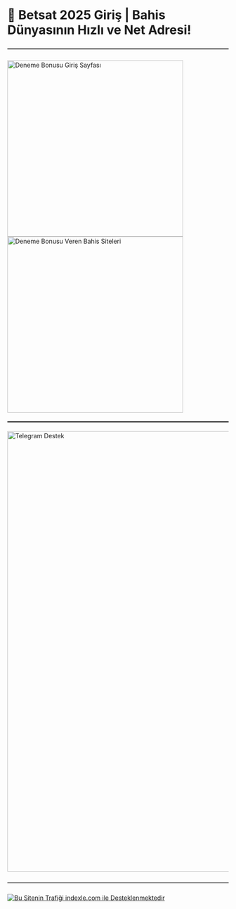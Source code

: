 # 🚀 Betsat 2025 Giriş | Bahis Dünyasının Hızlı ve Net Adresi!

<hr style="border:none;height:1.5px;background:#111;margin:25px 0;">

<a href="https://shortlinkapp.com/bonus" title="Betsat" style="display:inline-block; margin-right:12px;">
  <img src="https://r.resimlink.com/oB5K6k_nE.jpg" title="Betsat" alt="Deneme Bonusu Giriş Sayfası" width="400">
</a>
<a href="https://shortlinkapp.com/bonus" title="Hemen Üye Ol, Bonusu Kap!" style="display:inline-block;">
  <img src="https://r.resimlink.com/tj1WPZe0bh.jpg" title="Bedava Bahis Bonusu" alt="Deneme Bonusu Veren Bahis Siteleri" width="400">
</a>

<hr style="border:none;height:2px;background:#000;margin:20px 0;">

<a href="https://t.me/albayabi" title="Telegram Üzerinden İletişime Geçin">
  <img src="https://r.resimlink.com/u7HTKI4.png" alt="Telegram Destek" title="SEO & Marka Koruma - Telegram" width="1000">
</a>

<hr style="border:none;height:1.5px;background:#111;margin:25px 0;">

<a href="https://indexle.com" title="indexle.com - SEO Hit Botu">
  <img src="https://r.resimlink.com/xAdnZ.jpg" alt="Bu Sitenin Trafiği indexle.com ile Desteklenmektedir" title="indexle.com Hit Sistemi">
</a>
